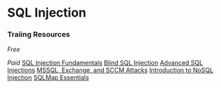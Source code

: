 # SQL Injection

### Traiing Resources
*Free*


*Paid*
[SQL Injection Fundamentals](https://academy.hackthebox.com/course/preview/sql-injection-fundamentals)
[Blind SQL Injection](https://academy.hackthebox.com/course/preview/blind-sql-injection)
[Advanced SQL Injections](https://academy.hackthebox.com/course/preview/advanced-sql-injections)
[MSSQL, Exchange, and SCCM Attacks](https://academy.hackthebox.com/course/preview/mssql-exchange-and-sccm-attacks)
[Introduction to NoSQL Injection](https://academy.hackthebox.com/course/preview/introduction-to-nosql-injection)
[SQLMap Essentials](https://academy.hackthebox.com/course/preview/sqlmap-essentials)
